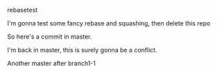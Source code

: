 rebasetest

I'm gonna test some fancy rebase and squashing, then delete this repo

So here's a commit in master.

I'm back in master, this is surely gonna be a conflict.

Another master after branch1-1

